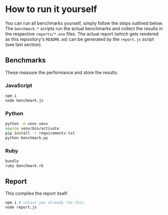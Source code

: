 # How to run it yourself

You can run all benchmarks yourself, simply follow the steps outlined below. The
`benchmark.*` scripts run the actual benchmarks and collect the results in the
respective `reports/*.eno` files. The actual report (which gets rendered as this
repository's `README.md`) can be generated by the `report.js` script (see last
section).

## Benchmarks

These measure the performance and store the results.

### JavaScript

```bash
npm i
node benchmark.js
```

### Python

```bash
python -m venv venv
source venv/bin/activate
pip install -r requirements.txt
python benchmark.py
```

### Ruby

```bash
bundle
ruby benchmark.rb
```

## Report

This compiles the report itself:

```bash
npm i # unless you already ran this
node report.js
```